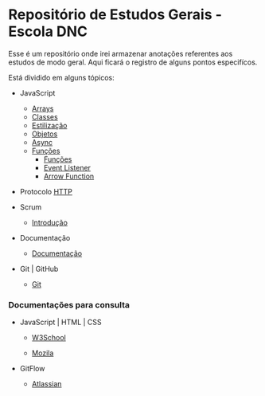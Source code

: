 ﻿# Repositório de Estudos Gerais - Escola DNC

Esse é um repositório onde irei armazenar anotações referentes aos estudos de modo geral. Aqui ficará o registro de alguns pontos especifícos.

Está dividido em alguns tópicos:

- JavaScript
  - [Arrays](https://github.com/Mateus402/anotacoes-estudos-gerais/blob/main/JavaScript/Arrays/Arrays.md)
  - [Classes](https://github.com/Mateus402/anotacoes-estudos-gerais/blob/main/JavaScript/Classes/Classes.md)
  - [Estilização](https://github.com/Mateus402/anotacoes-estudos-gerais/blob/main/JavaScript/Estiliza%C3%A7%C3%A3o/ManipulandoCSS.md)
  - [Objetos](https://github.com/Mateus402/anotacoes-estudos-gerais/blob/main/JavaScript/Objetos/Objetos.md)
  - [Async](https://github.com/Mateus402/anotacoes-estudos-gerais/blob/main/JavaScript/Programa%C3%A7%C3%A3o%20Ass%C3%ADncrona/Async.md)
  - [Funções](https://github.com/Mateus402/anotacoes-estudos-gerais/tree/main/JavaScript/Fun%C3%A7%C3%B5es)
    - [Funções](https://github.com/Mateus402/anotacoes-estudos-gerais/blob/main/JavaScript/Fun%C3%A7%C3%B5es/Funcoes.md)
    - [Event Listener](https://github.com/Mateus402/anotacoes-estudos-gerais/blob/main/JavaScript/Fun%C3%A7%C3%B5es/EventListener.md)
    - [Arrow Function](https://github.com/Mateus402/anotacoes-estudos-gerais/blob/main/JavaScript/Fun%C3%A7%C3%B5es/ArrowFunction.md)


- Protocolo
  [HTTP](https://github.com/Mateus402/anotacoes-estudos-gerais/blob/main/Protocolo/HTTP.md)

- Scrum
  - [Introdução](https://github.com/Mateus402/anotacoes-estudos-gerais/blob/main/Scrum/IntroducaoMetodosAgeis.md)

- Documentação
  - [Documentação](https://github.com/Mateus402/anotacoes-estudos-gerais/blob/main/Documenta%C3%A7%C3%A3o/Documentacao.md)

- Git | GitHub
  - [Git](https://github.com/Mateus402/anotacoes-estudos-gerais/blob/main/Git%20e%20GitHub/Git.md)

### Documentações para consulta

- JavaScript | HTML | CSS
  - [W3School](https://www.w3schools.com/)

  - [Mozila](https://developer.mozilla.org/pt-BR/docs/Web)

- GitFlow
  - [Atlassian](https://www.atlassian.com/br/git/tutorials/comparing-workflows/gitflow-workflow)